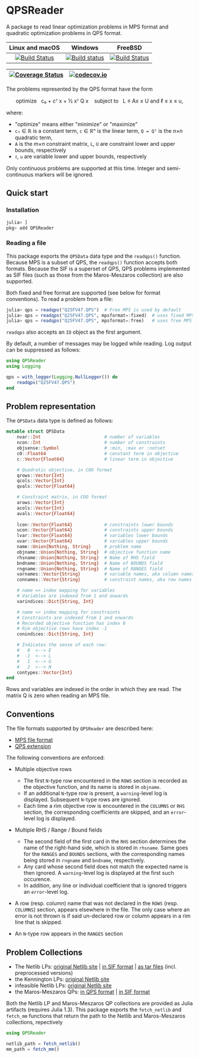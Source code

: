# QPSReader

A package to read linear optimization problems in MPS format and quadratic optimization problems in QPS format.

 **Linux and macOS** | **Windows** | **FreeBSD** |
|:----------------:|:------------:|:-----------------:|
[![Build Status](https://travis-ci.org/JuliaSmoothOptimizers/QPSReader.jl.svg?branch=master)](https://travis-ci.org/JuliaSmoothOptimizers/QPSReader.jl) | [![Build status](https://ci.appveyor.com/api/projects/status/mntnshay4xud7t8t?svg=true)](https://ci.appveyor.com/project/dpo/qpsreader-jl) | [![Build Status](https://api.cirrus-ci.com/github/JuliaSmoothOptimizers/QPSReader.jl.svg)](https://cirrus-ci.com/github/JuliaSmoothOptimizers/QPSReader.jl) |


[![Coverage Status](https://coveralls.io/repos/JuliaSmoothOptimizers/QPSReader.jl/badge.svg?branch=master)](https://coveralls.io/r/JuliaSmoothOptimizers/QPSReader.jl?branch=master) | [![codecov.io](https://codecov.io/github/JuliaSmoothOptimizers/QPSReader.jl/coverage.svg?branch=master)](https://codecov.io/github/JuliaSmoothOptimizers/QPSReader.jl?branch=master)
|:--:|:--:|

The problems represented by the QPS format have the form

<p align="center">
optimize &nbsp; c₀ + cᵀ x + ½ xᵀ Q x
&nbsp;&nbsp;
subject to &nbsp; L ≤ Ax ≤ U and ℓ ≤ x ≤ u,
</p>

where:
* "optimize" means either "minimize" or "maximize"
* `c₀` ∈ ℝ is a constant term, `c` ∈ ℝⁿ is the linear term, `Q = Qᵀ` is the *n×n* quadratic term,
* `A` is the *m×n* constraint matrix, `L`, `U` are constraint lower and upper bounds, respectively
* `ℓ`, `u` are variable lower and upper bounds, respectively

Only continuous problems are supported at this time.
Integer and semi-continuous markers will be ignored.

## Quick start

### Installation
```julia
julia> ]
pkg> add QPSReader
```

### Reading a file

This package exports the `QPSData` data type and the `readqps()` function.
Because MPS is a subset of QPS, the `readqps()` function accepts both formats.
Because the SIF is a superset of QPS, QPS problems implemented as SIF files (such as those from the Maros-Meszaros collection) are also supported.

Both fixed and free format are supported (see below for format conventions).
To read a problem from a file:
```julia
julia> qps = readqps("Q25FV47.QPS")  # Free MPS is used by default
julia> qps = readqps("Q25FV47.QPS", mpsformat=:fixed)  # uses fixed MPS format
julia> qps = readqps("Q25FV47.QPS", mpsformat=:free)   # uses free MPS format
```

`readqps` also accepts an `IO` object as the first argument.

By default, a number of messages may be logged while reading.
Log output can be suppressed as follows:
```julia
using QPSReader
using Logging

qps = with_logger(Logging.NullLogger()) do
    readqps("Q25FV47.QPS")
end
```

## Problem representation

The `QPSData` data type is defined as follows:

```julia
mutable struct QPSData
    nvar::Int                        # number of variables
    ncon::Int                        # number of constraints
    objsense::Symbol                 # :min, :max or :notset
    c0::Float64                      # constant term in objective
    c::Vector{Float64}               # linear term in objective

    # Quadratic objective, in COO format
    qrows::Vector{Int}
    qcols::Vector{Int}
    qvals::Vector{Float64}

    # Constraint matrix, in COO format
    arows::Vector{Int}
    acols::Vector{Int}
    avals::Vector{Float64}
    
    lcon::Vector{Float64}            # constraints lower bounds
    ucon::Vector{Float64}            # constraints upper bounds
    lvar::Vector{Float64}            # variables lower bounds
    uvar::Vector{Float64}            # variables upper bounds
    name::Union{Nothing, String}     # problem name
    objname::Union{Nothing, String}  # objective function name
    rhsname::Union{Nothing, String}  # Name of RHS field
    bndname::Union{Nothing, String}  # Name of BOUNDS field
    rngname::Union{Nothing, String}  # Name of RANGES field
    varnames::Vector{String}         # variable names, aka column names
    connames::Vector{String}         # constraint names, aka row names

    # name => index mapping for variables
    # Variables are indexed from 1 and onwards
    varindices::Dict{String, Int}

    # name => index mapping for constraints
    # Constraints are indexed from 1 and onwards
    # Recorded objective function has index 0
    # Rim objective rows have index -1
    conindices::Dict{String, Int}

    # Indicates the sense of each row:
    #   0  <--> E
    #  -1  <--> L
    #   1  <--> G
    #   2  <--> N
    contypes::Vector{Int}
end
```
Rows and variables are indexed in the order in which they are read.
The matrix Q is zero when reading an MPS file.

## Conventions

The file formats supported by `QPSReader` are described here:
* [MPS file format](http://lpsolve.sourceforge.net/5.5/mps-format.htm)
* [QPS extension](https://doi.org/10.1080/10556789908805768)

The following conventions are enforced:

* Multiple objective rows
    * The first `N`-type row encountered in the `ROWS` section is recorded as the objective function, and its name is stored in `objname`.
    * If an additional `N`-type row is present, a `warning`-level log is displayed. Subsequent `N`-type rows are ignored.
    * Each time a rim objective row is encountered in the `COLUMNS` or `RHS` section, the corresponding coefficients are skipped, and an `error`-level log is displayed.

* Multiple RHS / Range / Bound fields
    * The second field of the first card in the `RHS` section determines the name of the right-hand side, which is stored in `rhsname`. Same goes for the `RANGES` and `BOUNDS` sections, with the corresponding names being stored in `rngname` and `bndname`, respectively.
    * Any card whose second field does not match the expected name is then ignored.
    A `warning`-level log is displayed at the first such occurence.
    * In addition, any line or individual coefficient that is ignored triggers an `error`-level log.

* A row (resp. column) name that was not declared in the `ROWS` (resp. `COLUMNS`) section, appears elsewhere in the file.
The only case where an error is not thrown is if said un-declared row or column appears in a rim line that is skipped.
* An `N`-type row appears in the `RANGES` section


## Problem Collections


* The Netlib LPs: [original Netlib site](http://www.netlib.org/lp) | [in SIF format](http://www.numerical.rl.ac.uk/cute/netlib.html) | [as tar files](http://users.clas.ufl.edu/hager/coap/format.html) (incl. preprocessed versions)
* the Kennington LPs: [original Netlib site](http://www.netlib.org/lp/data/kennington)
* infeasible Netlib LPs: [original Netlib site](http://www.netlib.org/lp/infeas)
* the Maros-Meszaros QPs: [in QPS format](http://www.doc.ic.ac.uk/~im/#DATA) | [in SIF format](https://bitbucket.org/optrove/maros-meszaros/wiki/Home)

Both the Netlib LP and Maros-Meszaros QP collections are provided as Julia artifacts (requires Julia 1.3).
This package exports the `fetch_netlib` and `fetch_mm` functions that return the path to the Netlib and Maros-Meszaros collections, repectively
```julia
using QPSReader

netlib_path = fetch_netlib()
mm_path = fetch_mm()
```